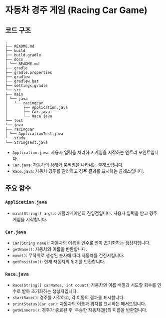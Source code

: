 # 자동차 경주 게임 (Racing Car Game)

## 코드 구조

```
.
├── README.md
├── build
├── build.gradle
├── docs
│ └── README.md
├── gradle
├── gradle.properties
├── gradlew
├── gradlew.bat
├── settings.gradle
└── src
├── main
│ └── java
│   └── racingcar
│       ├── Application.java
│       ├── Car.java
│       └── Race.java
└── test
└── java
├── racingcar
│ └── ApplicationTest.java
└── study
└── StringTest.java
```

- `Application.java`: 사용자 입력을 처리하고 게임을 시작하는 엔트리 포인트입니다.
- `Car.java`: 자동차의 상태와 움직임을 나타내는 클래스입니다.
- `Race.java`: 자동차 경주를 관리하고 경주 결과를 표시하는 클래스입니다.

## 주요 함수

### `Application.java`

- `main(String[] args)`: 애플리케이션의 진입점입니다. 사용자 입력을 받고 경주 게임을 시작합니다.

### `Car.java`

- `Car(String name)`: 자동차의 이름을 인수로 받아 초기화하는 생성자입니다.
- `getName()`: 자동차의 이름을 반환합니다.
- `move()`: 무작위로 생성된 숫자에 따라 자동차를 전진시킵니다.
- `getPosition()`: 현재 자동차의 위치를 반환합니다.

### `Race.java`

- `Race(String[] carNames, int count)`: 자동차의 이름 배열과 시도할 회수를 인수로 받아 초기화하는 생성자입니다.
- `startRace()`: 경주를 시작하고, 각 이동의 결과를 표시합니다.
- `printStatus(Car car)`: 자동차의 이름과 위치를 표시하는 메서드입니다.
- `getWinners()`: 경주가 종료된 후, 우승한 자동차(들)의 이름을 반환합니다.
